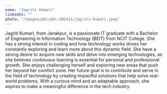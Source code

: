 ```yaml
---
name: "Jagriti Kumari"
linkedIn: ""
photo: "/images/pbc/pbc-202411/jagriti-kumari.jpeg"
---
```


Jagriti Kumari, from Janakpur, is a passionate IT graduate with a Bachelor of Engineering in Information Technology (BEIT) from NCIT College. She has a strong interest in coding and how technology works drives her constantly exploring and learn more about this dynamic field. She have a strong desire to acquire new skills and delve into emerging technologies, as she believes continuous learning is essential for personal and professional growth. She enjoys challenging herself and exploring new areas that push her beyond her comfort zone. Her future goal is to contribute and serve in the field of technology by creating impactful solutions that help solve real-world problems. With a curious mind and an adaptable approach, she aspires to make a meaningful difference in the tech industry.
